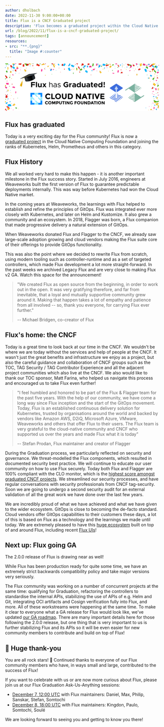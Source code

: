```yaml
---
author: dholbach
date: 2022-11-30 9:00:00+00:00
title: Flux is a CNCF Graduated project
description: 'Flux becomes a graduated project within the Cloud Native Computing Foundation. Today is a day to celebrate our hard work as a community!'
url: /blog/2022/11/flux-is-a-cncf-graduated-project/
tags: [announcement]
resources:
- src: "**.{png}"
  title: "Image #:counter"
---
```


![Flux is CNCF Graduated project](flux-graduation-featured.png)

## Flux has graduated

Today is a very exciting day for the Flux community! Flux is now a
[graduated project](https://www.cncf.io/announcements/2022/11/30/flux-graduates-from-cncf-incubator/)
in the Cloud Native Computing Foundation and joining the ranks of
Kubernetes, Helm, Prometheus and others in this category.

## Flux History

We all worked very hard to make this happen - it is another important
milestone in the Flux success story. Started in July 2016, engineers at
Weaveworks built the first version of Flux to guarantee predictable
deployments internally. This was way before Kubernetes had won the Cloud
Native market.

In the coming years at Weaveworks, the learnings with Flux helped to
establish and refine the principles of GitOps. Flux was integrated ever
more closely with Kubernetes, and later on Helm and Kustomize. It also
grew a community and an ecosystem. In 2018, Flagger was born, a Flux
companion that made progressive delivery a natural extension of GitOps.

When Weaveworks donated Flux and Flagger to the CNCF, we already saw
large-scale adoption growing and cloud vendors making the Flux suite
core of their offerings to provide GitOps functionality.

This was also the point where we decided to rewrite Flux from scratch,
using modern tooling such as controller-runtime and as a set of targeted
controllers, which made Flux development a lot more straight-forward. In
the past weeks we archived Legacy Flux and are very close to making Flux
v2 GA. Watch this space for the announcement!

> "We created Flux as open source from the beginning, in order to work
> out in the open. It was very gratifying therefore, and far from
> inevitable, that a loyal and mutually supportive community grew around
> it. Making that happen takes a lot of empathy and patience from all
> involved -- so, thank you everyone, for carrying Flux ever further."
>
> -- Michael Bridgen, co-creator of Flux

## Flux's home: the CNCF

Today is a great time to look back at our time in the CNCF. We wouldn't
be where we are today without the services and help of people at the
CNCF. It wasn't just the great benefits and infrastructure we enjoy as a
project, but also the careful guidance and collaboration of CNCF groups
such as the TOC, TAG Security / TAG Contributor Experience and all the
adjacent project communities which also live at the CNCF. We also would
like to thank our TOC sponsor, Matt Farina, who helped us navigate this
process and encouraged us to take Flux even further!

> "I feel humbled and honored to be part of the Flux & Flagger team for
> the past five years. With the help of our community, we have come a
> long way since Flux inception and the start of the GitOps movement.
> Today, Flux is an established continuous delivery solution for
> Kubernetes, trusted by organisations around the world and backed by
> vendors like Amazon AWS, D2iQ, Microsoft Azure, VMware, Weaveworks and
> others that offer Flux to their users. The Flux team is very grateful
> to the cloud-native community and CNCF who supported us over the years
> and made Flux what it is today"
>
> -- Stefan Prodan, Flux maintainer and creator of Flagger

During the Graduation process, we particularly reflected on security and
governance. We threat-modelled the Flux components, which resulted in
documented security best practice. We will continue to educate our user
community on how to use Flux securely. Today both Flux and Flagger are
100% compliant with the CLO monitor, which is the [highest score
amongst graduated CNCF
projects](https://clomonitor.io/search?maturity=graduated&foundation=cncf&page=1).
We streamlined our security processes, and have regular conversations
with security professionals from CNCF tag-security. Soon we are going to
undergo a second security audit for an external validation of all the
great work we have done over the last few years.

We are incredibly proud of what we have achieved and what we have given
to the wider ecosystem. GitOps is close to becoming the de-facto
standard. Cloud vendors offer GitOps capabilities to their customers
these days, a lot of this is based on Flux as a technology and the
learnings we made until today. We are extremely pleased to have this
[huge ecosystem](/ecosystem/) built on
top of and around Flux, including recent [Flux
UIs](/ecosystem/#flux-uis--guis)!

## Next up: Flux going GA

The 2.0.0 release of Flux is drawing near as well!

While Flux has been production ready for quite some time, we have an
extremely strict backwards compatibility policy and take major versions
very seriously.

The Flux community was working on a number of concurrent projects at the
same time: qualifying for Graduation, refactoring the controllers to
standardise the internal APIs, stabilizing the use of APIs of e.g. Helm
and Git, integrating OCI artifacts and Cosign verification fully into
Flux, and more. All of these workstreams were happening at the same
time. To make it clear to everyone what a GA release for Flux would look
like, we've updated [our GA
roadmap](/roadmap/). There are many
important details here for those following the 2.0.0 release, but one
thing that is very important to us is further stabilizing Flux and its
APIs so it will be even easier for new community members to contribute
and build on top of Flux!

## 💖 Huge thank-you

You are all rock stars! 🤩 Continued thanks to everyone of our Flux
community members who have, in ways small and large, contributed to the
success of Flux!

If you want to celebrate with us or are now more curious about Flux, please join us at our Flux Graduation Ask-Us-Anything sessions:

- [December 7, 12:00 UTC](https://zoom.us/j/4381188348) with Flux maintainers: Daniel, Max, Philip, Sanskar, Stefan, Somtochi
- [December 8, 18:00 UTC](https://weaveworks.zoom.us/j/85821738864?pwd=cjk4QjRabEpUVlRlcFBqMm9UZ2xNZz09) with Flux maintainers: Kingdon, Paulo, Somtochi, Soulé

We are looking forward to seeing you and getting to know you there!
